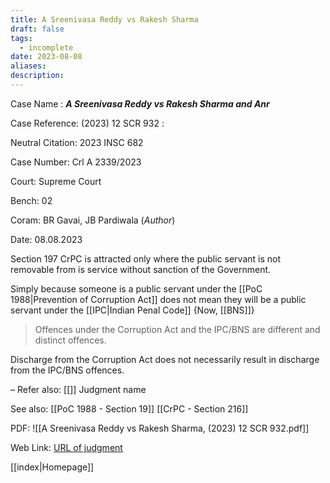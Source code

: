```yaml
---
title: A Sreenivasa Reddy vs Rakesh Sharma
draft: false
tags:
  - incomplete
date: 2023-08-08
aliases: 
description:
---
```

Case Name : ***A Sreenivasa Reddy vs Rakesh Sharma and Anr***

Case Reference: (2023) 12 SCR 932 :  

Neutral Citation: 2023 INSC 682

Case Number: Crl A 2339/2023

Court: Supreme Court

Bench: 02

Coram: BR Gavai, JB Pardiwala (*Author*)

Date: 08.08.2023

Section 197 CrPC is attracted only where the public servant is not removable from is service without sanction of the Government.

Simply because someone is a public servant under the [[PoC 1988|Prevention of Corruption Act]] does not mean they will be a public servant under the [[IPC|Indian Penal Code]] {Now, [[BNS]]}
>Offences  under the Corruption Act and the IPC/BNS are different and distinct offences.

Discharge from the Corruption Act does not necessarily result in discharge from the IPC/BNS offences.

–
Refer also:
[[]]
Judgment name

See also:
[[PoC 1988 - Section 19]] 
[[CrPC - Section 216]]

PDF: ![[A Sreenivasa Reddy vs Rakesh Sharma, (2023) 12 SCR 932.pdf]]

Web Link: <a href="/All judgments/A Sreenivasa Reddy vs Rakesh Sharma, (2023) 12 SCR 932.pdf" target="_blank">URL of judgment</a>

[[index|Homepage]]